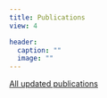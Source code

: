 ```yaml
---
title: Publications
view: 4

header:
  caption: ""
  image: ""
---
```


[All updated publications](https://scholar.google.de/citations?hl=en&user=WoqSEpYAAAAJ&sortby=pubdate&view_op=list_works&gmla=AJsN-F7J2Cf4PX0cy8eovPEhhzHny43gqk1a2CnHxPUfMuOSG4dCP1mbsHJS13sYrVJmJHh1kVy63UbZImQ8BILZ5tL3AiKsii6JUnNPe0EHFtKQ92pP_2mN5Z73fLaGOeJ4PbqGuPTRTtEVnT88fu7vUeHTSMLwYw)
